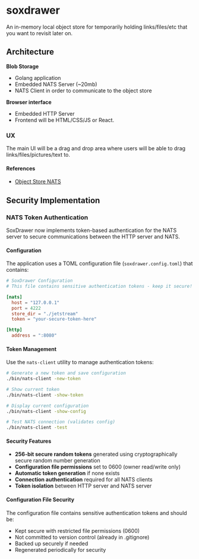 # soxdrawer

An in-memory local object store for temporarily holding links/files/etc that you want to revisit later on.

## Architecture

**Blob Storage**
- Golang application
- Embedded NATS Server (~20mb)
- NATS Client in order to communicate to the object store

**Browser interface**
- Embedded HTTP Server
- Frontend will be HTML/CSS/JS or React.

### UX

The main UI will be a drag and drop area where users will be able to drag links/files/pictures/text to.

#### References

- [Object Store NATS](https://docs.nats.io/nats-concepts/jetstream/obj_store)

## Security Implementation

### NATS Token Authentication

SoxDrawer now implements token-based authentication for the NATS server to secure communications between the HTTP server and NATS.

#### Configuration

The application uses a TOML configuration file (`soxdrawer.config.toml`) that contains:

```toml
# SoxDrawer Configuration
# This file contains sensitive authentication tokens - keep it secure!

[nats]
  host = "127.0.0.1"
  port = 4222
  store_dir = "./jetstream"
  token = "your-secure-token-here"

[http]
  address = ":8080"
```

#### Token Management

Use the `nats-client` utility to manage authentication tokens:

```bash
# Generate a new token and save configuration
./bin/nats-client -new-token

# Show current token
./bin/nats-client -show-token

# Display current configuration
./bin/nats-client -show-config

# Test NATS connection (validates config)
./bin/nats-client -test
```

#### Security Features

- **256-bit secure random tokens** generated using cryptographically secure random number generation
- **Configuration file permissions** set to 0600 (owner read/write only)
- **Automatic token generation** if none exists
- **Connection authentication** required for all NATS clients
- **Token isolation** between HTTP server and NATS server

#### Configuration File Security

The configuration file contains sensitive authentication tokens and should be:
- Kept secure with restricted file permissions (0600)
- Not committed to version control (already in .gitignore)
- Backed up securely if needed
- Regenerated periodically for security
